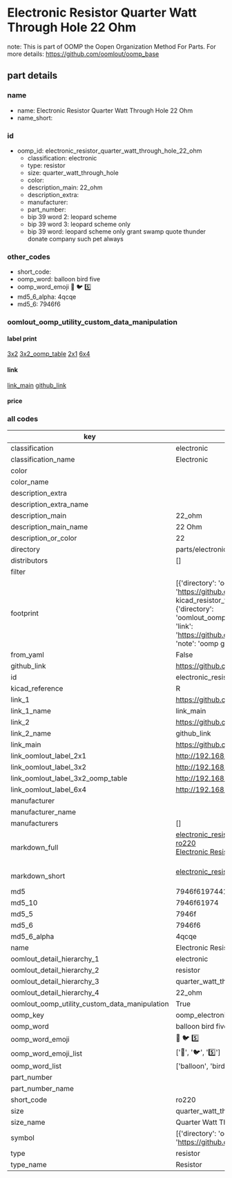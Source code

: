 # Electronic Resistor Quarter Watt Through Hole 22 Ohm  

note: This is part of OOMP the Oopen Organization Method For Parts. For more details: https://github.com/oomlout/oomp_base

##  part details





### name
* name: Electronic Resistor Quarter Watt Through Hole 22 Ohm
* name_short: 
### id
* oomp_id: electronic_resistor_quarter_watt_through_hole_22_ohm
  * classification: electronic
  * type: resistor
  * size: quarter_watt_through_hole
  * color: 
  * description_main: 22_ohm
  * description_extra: 
  * manufacturer: 
  * part_number: 
  * bip 39 word 2: leopard scheme
  * bip 39 word 3: leopard scheme only
  * bip 39 word: leopard scheme only grant swamp quote thunder donate company such pet always

### other_codes
* short_code: 
* oomp_word: balloon bird five
* oomp_word_emoji :balloon: :bird: :five:
* md5_6_alpha: 4qcqe
* md5_6: 7946f6






### oomlout_oomp_utility_custom_data_manipulation
#### label print
[3x2](http://192.168.1.245:1112/?label=oomp%204qcqe)
[3x2_oomp_table](http://192.168.1.107:1112/?label=oomp%204qcqe)
[2x1](http://192.168.1.242:1112/?label=oomp%204qcqe)
[6x4](http://192.168.1.55:1112/?label=oomp%204qcqe)    

#### link

[link_main](https://github.com/oomlout/oomlout_oomp_current_version_messy/tree/main/parts/electronic_resistor_quarter_watt_through_hole_22_ohm) [github_link](https://github.com/oomlout/oomlout_oomp_part_src/tree/main/parts/electronic_resistor_quarter_watt_through_hole_22_ohm)                             

#### price







### all codes 
| key | value |  
| --- | --- |  
| classification | electronic |  
| classification_name | Electronic |  
| color |  |  
| color_name |  |  
| description_extra |  |  
| description_extra_name |  |  
| description_main | 22_ohm |  
| description_main_name | 22 Ohm |  
| description_or_color | 22 |  
| directory | parts/electronic_resistor_quarter_watt_through_hole_22_ohm |  
| distributors | [] |  
| filter |  |  
| footprint | [{'directory': 'oomlout_oomp_footprint_bot/footprints/kicad_resistor_tht_r_axial_din0207_l6_3mm_d2_5mm_p7_62mm_horizontal//working/working.kicad_mod', 'index': 0, 'link': 'https://github.com/oomlout/oomlout_oomp_footprint_bot/tree/main/foootprntss/kicad_resistor_tht_r_axial_din0207_l6_3mm_d2_5mm_p7_62mm_horizontal', 'note': 'source footprint kicad_resistor_tht_r_axial_din0207_l6_3mm_d2_5mm_p7_62mm_horizontal', 'oomp_key': 'oomp_kicad_resistor_tht_r_axial_din0207_l6_3mm_d2_5mm_p7_62mm_horizontal'}, {'directory': 'oomlout_oomp_footprint_bot/footprints/oomlout_oomlout_oomp_part_footprints_ro220_electronic_resistor_quarter_watt_through_hole_22_ohm//working/working.kicad_mod', 'index': 1, 'link': 'https://github.com/oomlout/oomlout_oomp_footprint_bot/tree/main/foootprntss/oomlout_oomlout_oomp_part_footprints_ro220_electronic_resistor_quarter_watt_through_hole_22_ohm', 'note': 'oomp generated footprint', 'oomp_key': 'oomp_oomlout_oomlout_oomp_part_footprints_ro220_electronic_resistor_quarter_watt_through_hole_22_ohm'}] |  
| from_yaml | False |  
| github_link | https://github.com/oomlout/oomlout_oomp_part_src/tree/main/parts/electronic_resistor_quarter_watt_through_hole_22_ohm |  
| id | electronic_resistor_quarter_watt_through_hole_22_ohm |  
| kicad_reference | R |  
| link_1 | https://github.com/oomlout/oomlout_oomp_current_version_messy/tree/main/parts/electronic_resistor_quarter_watt_through_hole_22_ohm |  
| link_1_name | link_main |  
| link_2 | https://github.com/oomlout/oomlout_oomp_part_src/tree/main/parts/electronic_resistor_quarter_watt_through_hole_22_ohm |  
| link_2_name | github_link |  
| link_main | https://github.com/oomlout/oomlout_oomp_current_version_messy/tree/main/parts/electronic_resistor_quarter_watt_through_hole_22_ohm |  
| link_oomlout_label_2x1 | http://192.168.1.242:1112/?label=oomp%204qcqe |  
| link_oomlout_label_3x2 | http://192.168.1.245:1112/?label=oomp%204qcqe |  
| link_oomlout_label_3x2_oomp_table | http://192.168.1.107:1112/?label=oomp%204qcqe |  
| link_oomlout_label_6x4 | http://192.168.1.55:1112/?label=oomp%204qcqe |  
| manufacturer |  |  
| manufacturer_name |  |  
| manufacturers | [] |  
| markdown_full | [electronic_resistor_quarter_watt_through_hole_22_ohm](https://github.com/oomlout/oomlout_oomp_current_version_messy/tree/main/parts/electronic_resistor_quarter_watt_through_hole_22_ohm)<br>[ro220](https://github.com/oomlout/oomlout_oomp_current_version_messy/tree/main/parts/electronic_resistor_quarter_watt_through_hole_22_ohm)<br>[Electronic Resistor Quarter Watt Through Hole 22 Ohm](https://github.com/oomlout/oomlout_oomp_current_version_messy/tree/main/parts/electronic_resistor_quarter_watt_through_hole_22_ohm)<br><br> |  
| markdown_short | [electronic_resistor_quarter_watt_through_hole_22_ohm](https://github.com/oomlout/oomlout_oomp_current_version_messy/tree/main/parts/electronic_resistor_quarter_watt_through_hole_22_ohm)<br><br> |  
| md5 | 7946f61974411c32c06d965b36302c02 |  
| md5_10 | 7946f61974 |  
| md5_5 | 7946f |  
| md5_6 | 7946f6 |  
| md5_6_alpha | 4qcqe |  
| name | Electronic Resistor Quarter Watt Through Hole 22 Ohm |  
| oomlout_detail_hierarchy_1 | electronic |  
| oomlout_detail_hierarchy_2 | resistor |  
| oomlout_detail_hierarchy_3 | quarter_watt_through_hole |  
| oomlout_detail_hierarchy_4 | 22_ohm |  
| oomlout_oomp_utility_custom_data_manipulation | True |  
| oomp_key | oomp_electronic_resistor_quarter_watt_through_hole_22_ohm |  
| oomp_word | balloon bird five |  
| oomp_word_emoji | :balloon: :bird: :five: |  
| oomp_word_emoji_list | [':balloon:', ':bird:', ':five:'] |  
| oomp_word_list | ['balloon', 'bird', 'five'] |  
| part_number |  |  
| part_number_name |  |  
| short_code | ro220 |  
| size | quarter_watt_through_hole |  
| size_name | Quarter Watt Through Hole |  
| symbol | [{'directory': 'oomlout_oomp_symbol_bot/symbols/kicad_device_r//working/working.kicad_sym', 'index': 0, 'link': 'https://github.com/oomlout/oomlout_oomp_symbol_bot/tree/main/symbols/kicad_device_r', 'oomp_key': 'oomp_kicad_device_r'}] |  
| type | resistor |  
| type_name | Resistor |  
